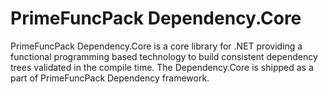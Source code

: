 # PrimeFuncPack Dependency.Core
PrimeFuncPack Dependency.Core is a core library for .NET providing a functional programming based technology to build consistent dependency trees validated in the compile time.
The Dependency.Core is shipped as a part of PrimeFuncPack Dependency framework.
